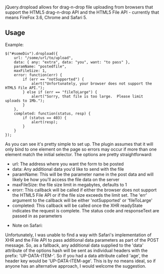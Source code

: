 jQuery.dropload allows for drag-n-drop file uploading from browsers that support the HTML5 
drag-n-drop API and the HTML5 File API - currently that means FireFox 3.6, Chrome and Safari 5.

Usage
-----
Example:

	$("#someDiv").dropload({
		url: "/some/url/to/upload",
		data: { any: "extra", data: "you", want: "to pass" },
        paramName: "postedfile",
		maxFileSize: 1,
		error: function(err) {
			if (err == "notSupported") {
				alert("Unfortunately, your browser does not support the HTML5 File API.");
			} else if (err == "fileToLarge") {
				alert("Sorry, that file is too large.  Please limit uploads to 1Mb.");
			}
		},
		completed: function(status, resp) {
		    if (status == 403) {
		        alert(resp);
		    }
		}
    });

As you can see it's pretty simple to set up.  The plugin assumes that it will only bind to one
element on the page so errors may occur if more than one element match the initial selector.  The
options are pretty straightforward:

- url: The address where you want the form to be posted
- data: Any additional data you'd like to send with the file
- paramName: This will be the parameter name in the post data and will likely be how you'll
access the file data on the server
- maxFileSize: the file size limit in megabytes, defaults to 1
- erorr: This callback will be called if either the browser does not support the HTML5 File API
or if the file size exceeds the limit set.  The 'err' argument to the callback will be either
'notSupported' or 'fileToLarge'
- completed: This callback will be called once the XHR readyState indicates the request is
complete.  The status code and responseText are passed in as parameters

* Note on Safari:

Unfortunately, I was unable to find a way with Safari's implementation of XHR and the File API to
pass additional data parameters as part of the POST message.  So, as a fallback, any additional
data supplied to the 'data' attribute of the options hash will be sent as individual headers
with the prefix: 'UP-DATA-ITEM-'.  So if you had a data attribute called 'age', the header
key would be 'UP-DATA-ITEM-age'.  This is by no means ideal, so if anyone has an alternative
approach, I would welcome the suggestion.